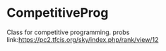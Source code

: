 # CompetitiveProg
Class for competitive programming.
probs link:https://pc2.tfcis.org/sky/index.php/rank/view/12
